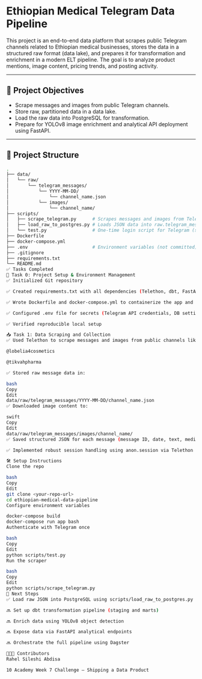 # Ethiopian Medical Telegram Data Pipeline

This project is an end-to-end data platform that scrapes public Telegram channels related to Ethiopian medical businesses, stores the data in a structured raw format (data lake), and prepares it for transformation and enrichment in a modern ELT pipeline. The goal is to analyze product mentions, image content, pricing trends, and posting activity.

---

## 🚀 Project Objectives

- Scrape messages and images from public Telegram channels.
- Store raw, partitioned data in a data lake.
- Load the raw data into PostgreSQL for transformation.
- Prepare for YOLOv8 image enrichment and analytical API deployment using FastAPI.

---

## 📁 Project Structure

```bash
.
├── data/
│   └── raw/
│       └── telegram_messages/
│           └── YYYY-MM-DD/
│               └── channel_name.json
│           └── images/
│               └── channel_name/
├── scripts/
│   ├── scrape_telegram.py      # Scrapes messages and images from Telegram
│   ├── load_raw_to_postgres.py # Loads JSON data into raw.telegram_messages table
│   └── test.py                 # One-time login script for Telegram (session setup)
├── Dockerfile
├── docker-compose.yml
├── .env                        # Environment variables (not committed)
├── .gitignore
├── requirements.txt
└── README.md
✅ Tasks Completed
🔧 Task 0: Project Setup & Environment Management
✅ Initialized Git repository

✅ Created requirements.txt with all dependencies (Telethon, dbt, FastAPI, YOLO, Dagster, etc.)

✅ Wrote Dockerfile and docker-compose.yml to containerize the app and database

✅ Configured .env file for secrets (Telegram API credentials, DB settings)

✅ Verified reproducible local setup

📥 Task 1: Data Scraping and Collection
✅ Used Telethon to scrape messages and images from public channels like:

@lobelia4cosmetics

@tikvahpharma

✅ Stored raw message data in:

bash
Copy
Edit
data/raw/telegram_messages/YYYY-MM-DD/channel_name.json
✅ Downloaded image content to:

swift
Copy
Edit
data/raw/telegram_messages/images/channel_name/
✅ Saved structured JSON for each message (message ID, date, text, media type, etc.)

✅ Implemented robust session handling using anon.session via Telethon login script

🛠 Setup Instructions
Clone the repo

bash
Copy
Edit
git clone <your-repo-url>
cd ethiopian-medical-data-pipeline
Configure environment variables

docker-compose build
docker-compose run app bash
Authenticate with Telegram once

bash
Copy
Edit
python scripts/test.py
Run the scraper

bash
Copy
Edit
python scripts/scrape_telegram.py
📌 Next Steps
✅ Load raw JSON into PostgreSQL using scripts/load_raw_to_postgres.py

🔜 Set up dbt transformation pipeline (staging and marts)

🔜 Enrich data using YOLOv8 object detection

🔜 Expose data via FastAPI analytical endpoints

🔜 Orchestrate the full pipeline using Dagster

👩🏽‍💻 Contributors
Rahel Sileshi Abdisa

10 Academy Week 7 Challenge – Shipping a Data Product
